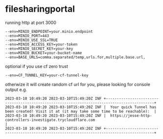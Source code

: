 # filesharingportal

running http at port 3000

```
--env=MINIO_ENDPOINT=your.minio.endpoint
--env=MINIO_PORT=443
--env=MINIO_USE_SSL=TRUE
--env=MINIO_ACCESS_KEY=your-token
--env=MINIO_SECRET_KEY=your-key
--env=MINIO_BUCKET=your-bucket-name
--env=BASE_URLS=comma.separated/temp,urls.for,multiple.base.url,
```
optional if you use cf zero trust
```
--env=CF_TUNNEL_KEY=your-cf-tunnel-key
```
otherwize it will create random cf url for you, please looking for console output e.g.
```
2023-03-10 10:49:20 2023-03-10T15:49:20Z INF +--------------------------------------------------------------------------------------------+
2023-03-10 10:49:20 2023-03-10T15:49:20Z INF |  Your quick Tunnel has been created! Visit it at (it may take some time to be reachable):  |
2023-03-10 10:49:20 2023-03-10T15:49:20Z INF |  https://jesse-http-controllers-investigate.trycloudflare.com                              |
2023-03-10 10:49:20 2023-03-10T15:49:20Z INF +--------------------------------------------------------------------------------------------+
```
